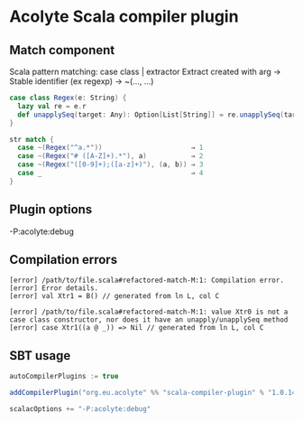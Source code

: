 # Acolyte Scala compiler plugin

## Match component

Scala pattern matching: case class | extractor
Extract created with arg -> Stable identifier (ex regexp)
-> ~(..., ...)

```scala
case class Regex(e: String) {
  lazy val re = e.r
  def unapplySeq(target: Any): Option[List[String]] = re.unapplySeq(target)
}
```

```scala
str match {
  case ~(Regex("^a.*"))                      ⇒ 1
  case ~(Regex("# ([A-Z]+).*"), a)           ⇒ 2
  case ~(Regex("([0-9]+);([a-z]+)"), (a, b)) ⇒ 3
  case _                                     ⇒ 4
}
```

## Plugin options

-P:acolyte:debug

## Compilation errors

```
[error] /path/to/file.scala#refactored-match-M:1: Compilation error.
[error] Error details.
[error] val Xtr1 = B() // generated from ln L, col C
```

```
[error] /path/to/file.scala#refactored-match-M:1: value Xtr0 is not a case class constructor, nor does it have an unapply/unapplySeq method
[error] case Xtr1((a @ _)) => Nil // generated from ln L, col C
```

## SBT usage

```scala
autoCompilerPlugins := true

addCompilerPlugin("org.eu.acolyte" %% "scala-compiler-plugin" % "1.0.14")

scalacOptions += "-P:acolyte:debug"
```